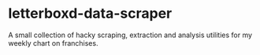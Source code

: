 # letterboxd-data-scraper
A small collection of hacky scraping, extraction and analysis utilities for my weekly chart on franchises.
